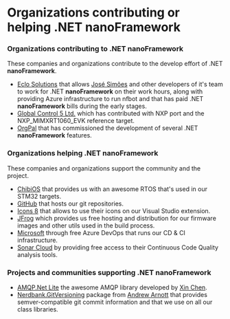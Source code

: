 # Organizations contributing or helping .NET **nanoFramework**

### Organizations contributing to .NET **nanoFramework**

These companies and organizations contribute to the develop effort of .NET **nanoFramework**.

- [Eclo Solutions](http://www.eclo.solutions) that allows [José Simões](https://github.com/josesimoes) and other developers of it's team to work for .NET **nanoFramework** on their work hours, along with providing Azure infrastructure to run nfbot and that has paid .NET **nanoFramework** bills during the early stages.
- [Global Control 5 Ltd.](https://www.gc5.pl) which has contributed with NXP port and the NXP_MIMXRT1060_EVK reference target.
- [OrgPal](https://www.orgpal.com/) that has commissioned the development of several .NET **nanoFramework** features.

### Organizations helping .NET **nanoFramework**

These companies and organizations support the community and the project.

- [ChibiOS](http://www.chibios.org/dokuwiki/doku.php) that provides us with an awesome RTOS that's used in our STM32 targets.
- [GitHub](https://www.github.com) that hosts our git repositories.
- [Icons 8](https://icons8.com/) that allows to use their icons on our Visual Studio extension.
- [JFrog](https://bintray.com/) which provides us free hosting and distribution for our firmware images and other utils used in the build process.
- [Microsoft](https://dev.azure.com) through free Azure DevOps that runs our CD & CI infrastructure.
- [Sonar Cloud](https://sonarcloud.io/about) by providing free access to their Continuous Code Quality analysis tools.

### Projects and communities supporting .NET **nanoFramework**

- [AMQP.Net Lite](https://github.com/Azure/amqpnetlite) the awesome AMQP library developed by [Xin Chen](https://github.com/xinchen10).
- [Nerdbank.GitVersioning](https://github.com/AArnott/Nerdbank.GitVersioning) package from [Andrew Arnott](https://github.com/AArnott) that provides semver-compatible git commit information and that we use on all our class libraries.
